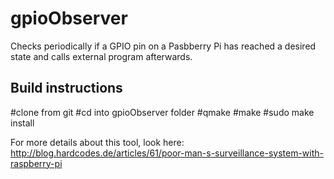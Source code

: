 gpioObserver
============

Checks periodically if a GPIO pin on a Pasbberry Pi has reached a desired state and calls external program afterwards.


Build instructions
------------------
#clone from git
#cd into gpioObserver folder
#qmake
#make
#sudo make install


For more details about this tool, look here:
http://blog.hardcodes.de/articles/61/poor-man-s-surveillance-system-with-raspberry-pi
